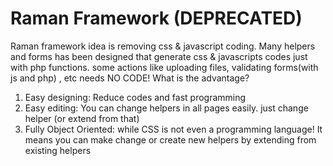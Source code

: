 # Raman Framework (DEPRECATED)
Raman framework idea is removing css & javascript coding. Many helpers and forms has been designed that generate css & javascripts codes just with php functions. some actions like uploading files, validating forms(with js and php) , etc needs NO CODE!
What is the advantage? 
1. Easy designing: Reduce codes and fast programming 
2. Easy editing: You can change helpers in all pages easily. just change helper (or extend from that)
3. Fully Object Oriented: while CSS is not even a programming language! It means you can make change or create new helpers by extending from existing helpers
